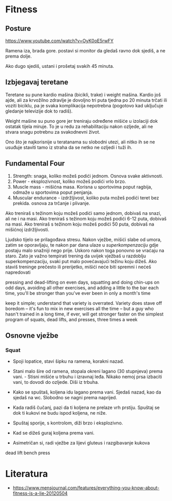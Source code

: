 # Fitness

## Posture

https://www.youtube.com/watch?v=OyK0oE5rwFY

Ramena iza, brada gore. postavi si monitor da gledaš ravno dok sjediš, a ne prema dolje.

Ako dugo sjediš, ustani i prošetaj svakih 45 minuta.

## Izbjegavaj teretane

Teretane su pune kardio mašina (bicikli, trake) i weight mašina. Kardio još ajde, ali za krvožilno zdravlje je dovoljno tri puta tjedna po 20 minuta trčati ili voziti biciklu, pa je svaka komplikacija nepotrebna (pogotovo kad uključuje gledanje televizije dok to radiš).

Weight mašine su puno gore jer treniraju određene mišiće u izolaciji dok ostatak tijela miruje. To je u redu za rehabilitaciju nakon ozljede, ali ne stvara snagu potrebnu za svakodnevni život.

Ono što je najkorisnije u teratanama su slobodni utezi, ali nitko ih se ne usuđuje staviti tamo iz straha da se netko ne ozljedi i tuži ih.

## Fundamental Four

1. Strength: snaga, koliko možeš podići jednom. Osnova svake aktivnosti.
2. Power - eksplozivnost, koliko možeš podići vrlo brzo.
3. Muscle mass - mišićna masa. Korisna u sportovima poput ragbija, odmaže u sportovima poput penjanja.
4. Muscular endurance - izdržljivost, koliko puta možeš podići teret bez prekida. osnova za trčanje i plivanje.

Ako treniraš s težinom koju možeš podići samo jednom, dobivaš na snazi, ali ne i na masi. Ako treniraš s težinom koju možeš podići 6-12 puta, dobivaš na masi. Ako treniraš s težinom koju možeš podići 50 puta, dobivaš na mišićnoj izdržljivosti.

Ljudsko tijelo se prilagođava stresu. Nakon vježbe, mišići slabe od umora, zatim se oporavljaju, te nakon par dana ulaze u *superkompenzaciju* gdje postaju malo snažniji nego prije. Uskoro nakon toga ponovno se vraćaju na staro. Zato je važno tempirati trening da uvijek vježbaš u razdoblju superkompenzaciju, svaki put malo povećavajući težinu koju dižeš. Ako staviš treninge prečesto ili prerijetko, mišići neće biti spremni i nećeš napredovati

pressing and dead-lifting on even days, squatting and doing chin-ups on odd days, avoiding all other exercises, and adding a little to the bar each time, you'll be stronger than you've ever been in only a month's time

keep it simple; understand that variety is overrated. Variety does stave off boredom – it's fun to mix in new exercises all the time – but a guy who hasn't trained in a long time, if ever, will get stronger faster on the simplest program of squats, dead lifts, and presses, three times a week

## Osnovne vježbe

### Squat

- Spoji lopatice, stavi šipku na ramena, korakni nazad.
- Stani malo šire od ramena, stopala okreni lagano (30 stupnjeva) prema vani. - Stisni mišiće u trbuhu i izravnaj leđa. Nikako nemoj prsa izbaciti vani, to dovodi do ozljede. Diši iz trbuha.
- Kako se spuštaš, koljena idu lagano prema vani. Sjedaš nazad, kao da sjedaš na wc. Slobodno se nagni prema naprijed.
- Kada radiš čučanj, pazi da ti koljena ne prelaze vrh prstiju. Spuštaj se dok ti kukovi ne budu ispod koljena, ne niže.

- Spuštaj sporije, s kontrolom, diži brzo i eksplozivno.
- Kad se dižeš guraj koljena prema vani.
- Asimetričan si, radi vježbe za lijevi gluteus i razgibavanje kukova


dead lift
bench press

# Literatura

* https://www.mensjournal.com/features/everything-you-know-about-fitness-is-a-lie-20120504
